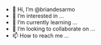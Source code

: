 - 👋 Hi, I’m @briandesarmo
- 👀 I’m interested in ...
- 🌱 I’m currently learning ...
- 💞️ I’m looking to collaborate on ...
- 📫 How to reach me ...

<!---
briandesarmo/briandesarmo is a ✨ special ✨ repository because its `README.md` (this file) appears on your GitHub profile.
You can click the Preview link to take a look at your changes.
--->

